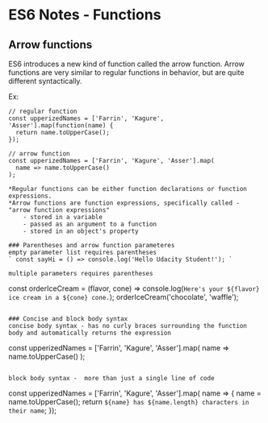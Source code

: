 # ES6 Notes - Functions

## Arrow functions
ES6 introduces a new kind of function called the arrow function. Arrow functions are very similar to regular functions in behavior, but are quite different syntactically.

Ex:
```
// regular function
const upperizedNames = ['Farrin', 'Kagure', 'Asser'].map(function(name) {
  return name.toUpperCase();
});

// arrow function
const upperizedNames = ['Farrin', 'Kagure', 'Asser'].map(
  name => name.toUpperCase()
);

*Regular functions can be either function declarations or function expressions.
*Arrow functions are function expressions, specifically called - "arrow function expressions"
	- stored in a variable
	- passed as an argument to a function
	- stored in an object's property

### Parentheses and arrow function parameteres
empty parameter list requires parentheses
` const sayHi = () => console.log('Hello Udacity Student!'); `

multiple parameters requires parentheses
```
const orderIceCream = (flavor, cone) => console.log(`Here's your ${flavor} ice cream in a ${cone} cone.`);
orderIceCream('chocolate', 'waffle');
```

### Concise and block body syntax
concise body syntax - has no curly braces surrounding the function body and automatically returns the expression
```
const upperizedNames = ['Farrin', 'Kagure', 'Asser'].map(
  name => name.toUpperCase()
);
```

block body syntax -  more than just a single line of code
```
const upperizedNames = ['Farrin', 'Kagure', 'Asser'].map( name => {
  name = name.toUpperCase();
  return `${name} has ${name.length} characters in their name`;
});
```

